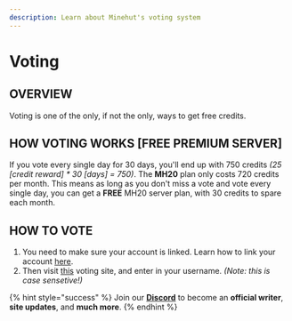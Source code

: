 ```yaml
---
description: Learn about Minehut's voting system
---
```


# Voting

## OVERVIEW

Voting is one of the only, if not the only, ways to get free credits.

## HOW VOTING WORKS [FREE PREMIUM SERVER]

If you vote every single day for 30 days, you'll end up with 750 credits *(25 [credit reward] * 30 [days] = 750)*. The **MH20** plan only costs 720 credits per month. This means as long as you don't miss a vote and vote every single day, you can get a **FREE** MH20 server plan, with 30 credits to spare each month.

## HOW TO VOTE

1. You need to make sure your account is linked. Learn how to link your account [here](https://minehut.xyz/faq/minehut/link).
2. Then visit [this](https://minecraftservers.org/vote/443456) voting site, and enter in your username. *(Note: this is case sensetive!)*

{% hint style="success" %}
Join our **[Discord](https://discord.gg/TYhH5bK)** to become an **official writer**, **site updates**, and **much more**.
{% endhint %}
